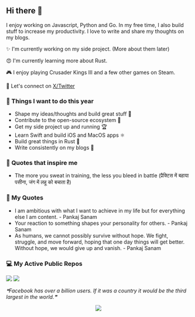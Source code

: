 ## Hi there 👋

I enjoy working on Javascript, Python and Go. In my free time, I also build stuff to increase my productivity. I love to write and share my thoughts on my blogs.

✨ I'm currently working on my side project. (More about them later)

😍 I'm currently learning more about Rust.

🎮 I enjoy playing Crusader Kings III and a few other games on Steam.

🐤 Let's connect on [X/Twitter](https://x.com/pankajsanam)

### 🎯 Things I want to do this year

- Shape my ideas/thoughts and build great stuff 🎨
- Contribute to the open-source ecosystem 🎉
- Get my side project up and running 🏆
- Learn Swift and build iOS and MacOS apps ⚛
- Build great things in Rust 🎯
- Write consistently on my blogs 📝

### 🗿 Quotes that inspire me

- The more you sweat in training, the less you bleed in battle (प्रैक्टिस में बहाया पसीना, जंग में लहू को बचाता है)

### 🗿 My Quotes

- I am ambitious with what I want to achieve in my life but for everything else I am content. - Pankaj Sanam
- Your reaction to something shapes your personality for others. - Pankaj Sanam
- As humans, we cannot possibly survive without hope. We fight, struggle, and move forward, hoping that one day things will get better. Without hope, we would give up and vanish. - Pankaj Sanam

### 💻 My Active Public Repos

![](https://github-readme-stats.vercel.app/api/pin/?username=antick&repo=mojo&bg_color=45,ac3cad,2ea9ab&title_color=fff&text_color=fff)
![](https://github-readme-stats.vercel.app/api/pin/?username=antick&repo=mint-kit&bg_color=45,fc00ff,00dbde&title_color=fff&text_color=fff)

<!--STARTS_HERE_QUOTE_README-->
<i>❝Facebook has over a billion users. If it was a country it would be the third largest in the world.❞</i>
<!--ENDS_HERE_QUOTE_README-->

<p align='center'><img src='https://visitor-badge.laobi.icu/badge?page_id=antick'></p>
